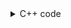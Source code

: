 <details><summary>C++ code</summary>

Runtime `0 ms` Beats `100%`.<br>
Memory `7 MB` Beats `54.50%`.

![](assets/20221216100818.png)

</details>
